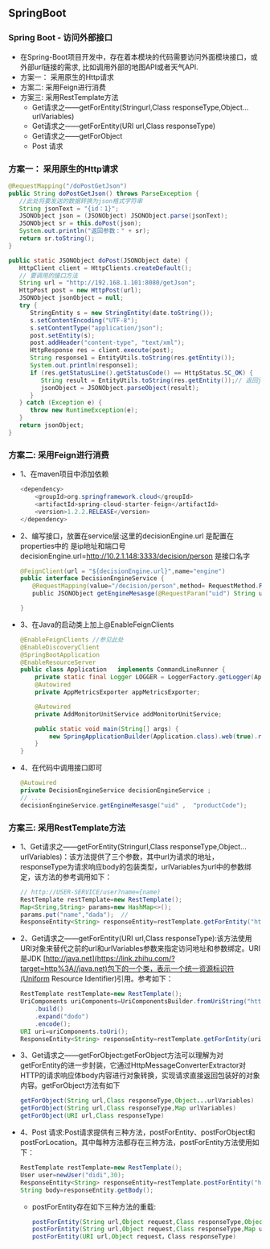## SpringBoot

### Spring Boot - 访问外部接口
 - 在Spring-Boot项目开发中，存在着本模块的代码需要访问外面模块接口，或外部url链接的需求, 比如调用外部的地图API或者天气API.
 - 方案一： 采用原生的Http请求
 - 方案二: 采用Feign进行消费
 - 方案三: 采用RestTemplate方法
    - Get请求之——getForEntity(Stringurl,Class responseType,Object…urlVariables)
    - Get请求之——getForEntity(URI url,Class responseType)
    - Get请求之——getForObject
    - Post 请求

### 方案一： 采用原生的Http请求

```java
@RequestMapping("/doPostGetJson")
public String doPostGetJson() throws ParseException {
   //此处将要发送的数据转换为json格式字符串
   String jsonText = "{id：1}";
   JSONObject json = (JSONObject) JSONObject.parse(jsonText);
   JSONObject sr = this.doPost(json);
   System.out.println("返回参数：" + sr);
   return sr.toString();
}

public static JSONObject doPost(JSONObject date) {
   HttpClient client = HttpClients.createDefault();
   // 要调用的接口方法
   String url = "http://192.168.1.101:8080/getJson";
   HttpPost post = new HttpPost(url);
   JSONObject jsonObject = null;
   try {
      StringEntity s = new StringEntity(date.toString());
      s.setContentEncoding("UTF-8");
      s.setContentType("application/json");
      post.setEntity(s);
      post.addHeader("content-type", "text/xml");
      HttpResponse res = client.execute(post);
      String response1 = EntityUtils.toString(res.getEntity());
      System.out.println(response1);
      if (res.getStatusLine().getStatusCode() == HttpStatus.SC_OK) {
         String result = EntityUtils.toString(res.getEntity());// 返回json格式：
         jsonObject = JSONObject.parseObject(result);
      }
   } catch (Exception e) {
      throw new RuntimeException(e);
   }
   return jsonObject;
}
```

### 方案二: 采用Feign进行消费
- 1、在maven项目中添加依赖

  ```java
  <dependency>
      <groupId>org.springframework.cloud</groupId>
      <artifactId>spring-cloud-starter-feign</artifactId>
      <version>1.2.2.RELEASE</version>
  </dependency>
  ```

  

- 2、编写接口，放置在service层:这里的decisionEngine.url 是配置在properties中的 是ip地址和端口号decisionEngine.url=http://10.2.1.148:3333/decision/person 是接口名字

  ```java
  @FeignClient(url = "${decisionEngine.url}",name="engine")
  public interface DecisionEngineService {
  　　@RequestMapping(value="/decision/person",method= RequestMethod.POST)
  　　public JSONObject getEngineMesasge(@RequestParam("uid") String uid,@RequestParam("productCode") String productCode);
  
  }
  ```

  

- 3、在Java的启动类上加上@EnableFeignClients

  ```java
  @EnableFeignClients //参见此处
  @EnableDiscoveryClient
  @SpringBootApplication
  @EnableResourceServer
  public class Application   implements CommandLineRunner {
      private static final Logger LOGGER = LoggerFactory.getLogger(Application.class);
      @Autowired
      private AppMetricsExporter appMetricsExporter;
  
      @Autowired
      private AddMonitorUnitService addMonitorUnitService;
  
      public static void main(String[] args) {
          new SpringApplicationBuilder(Application.class).web(true).run(args);
      }    
  }
  ```

  

- 4、在代码中调用接口即可

  ```java
  @Autowired
  private DecisionEngineService decisionEngineService ;
  // ...
  decisionEngineService.getEngineMesasge("uid" ,  "productCode");
  ```

### 方案三: 采用RestTemplate方法
- 1、Get请求之——getForEntity(Stringurl,Class responseType,Object…urlVariables)：该方法提供了三个参数，其中url为请求的地址，responseType为请求响应body的包装类型，urlVariables为url中的参数绑定，该方法的参考调用如下：

  ```java
  // http://USER-SERVICE/user?name={name)
  RestTemplate restTemplate=new RestTemplate();
  Map<String,String> params=new HashMap<>();
  params.put("name","dada");  //
  ResponseEntity<String> responseEntity=restTemplate.getForEntity("http://USERSERVICE/user?name={name}",String.class,params);
  ```

  

- 2、Get请求之——getForEntity(URI url,Class responseType):该方法使用URI对象来替代之前的url和urlVariables参数来指定访问地址和参数绑定。URI是JDK [http://java.net](https://link.zhihu.com/?target=http%3A//java.net)包下的一个类，表示一个统一资源标识符(Uniform Resource Identifier)引用。参考如下：

  ```java
  RestTemplate restTemplate=new RestTemplate();
  UriComponents uriComponents=UriComponentsBuilder.fromUriString("http://USER-SERVICE/user?name={name}")
      .build()
      .expand("dodo")
      .encode();
  URI uri=uriComponents.toUri();
  ResponseEntity<String> responseEntity=restTemplate.getForEntity(uri,String.class).getBody();
  ```

  

- 3、Get请求之——getForObject:getForObject方法可以理解为对getForEntity的进一步封装，它通过HttpMessageConverterExtractor对HTTP的请求响应体body内容进行对象转换，实现请求直接返回包装好的对象内容。getForObject方法有如下

  ```java
  getForObject(String url,Class responseType,Object...urlVariables)
  getForObject(String url,Class responseType,Map urlVariables)
  getForObject(URI url,Class responseType)
  ```

  

- 4、Post 请求:Post请求提供有三种方法，postForEntity、postForObject和postForLocation。其中每种方法都存在三种方法，postForEntity方法使用如下：

  ```java
  RestTemplate restTemplate=new RestTemplate();
  User user=newUser("didi",30);
  ResponseEntity<String> responseEntity=restTemplate.postForEntity("http://USER-SERVICE/user",user,String.class); //提交的body内容为user对象，请求的返回的body类型为String
  String body=responseEntity.getBody();
  ```

    - postForEntity存在如下三种方法的重载:
  
      ```java
      postForEntity(String url,Object request,Class responseType,Object... uriVariables)
      postForEntity(String url,Object request,Class responseType,Map uriVariables)
      postForEntity(URI url,Object request，Class responseType)
      ```
  
      



